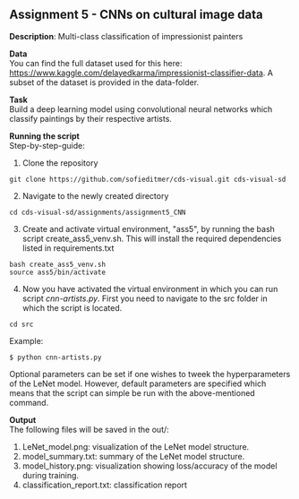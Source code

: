 ## Assignment 5 - CNNs on cultural image data
__Description__: Multi-class classification of impressionist painters

__Data__ <br>
You can find the full dataset used for this here: https://www.kaggle.com/delayedkarma/impressionist-classifier-data. A subset of the dataset is provided in the data-folder. 


__Task__ <br>
Build a deep learning model using convolutional neural networks which classify paintings by their respective artists.


__Running the script__ <br>
Step-by-step-guide:

1. Clone the repository
```
git clone https://github.com/sofieditmer/cds-visual.git cds-visual-sd
```

2. Navigate to the newly created directory
```
cd cds-visual-sd/assignments/assignment5_CNN
```

3. Create and activate virtual environment, "ass5", by running the bash script create_ass5_venv.sh. This will install the required dependencies listed in requirements.txt 

```
bash create_ass5_venv.sh
source ass5/bin/activate
```

4. Now you have activated the virtual environment in which you can run script *cnn-artists.py*. First you need to navigate to the src folder in which the script is located.

```
cd src
```

Example: <br>
```
$ python cnn-artists.py
```

Optional parameters can be set if one wishes to tweek the hyperparameters of the LeNet model. However, default parameters are specified which means that the script can simple be run with the above-mentioned command. 

__Output__ <br>
The following files will be saved in the out/:
1. LeNet_model.png: visualization of the LeNet model structure.
2. model_summary.txt: summary of the LeNet model structure.
3. model_history.png: visualization showing loss/accuracy of the model during training.
4. classification_report.txt: classification report